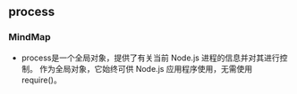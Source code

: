 ## process

### MindMap
- process是一个全局对象，提供了有关当前 Node.js 进程的信息并对其进行控制。 作为全局对象，它始终可供 Node.js 应用程序使用，无需使用 require()。